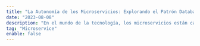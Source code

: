```yaml
---
title: "La Autonomía de los Microservicios: Explorando el Patrón Database per Service"
date: "2023-08-08"
description: "En el mundo de la tecnología, los microservicios están cambiando la forma en que construimos software. Pero, ¿cómo manejamos los datos en este enfoque? Aquí es donde 'Database per Service' entra en escena. En lugar de tener una sola base de datos para todo, ¿y si cada servicio tuviera la suya? Aunque suena diferente, hay razones sólidas para considerarlo. En este post, veremos qué es 'Database per Service', por qué es importante y cómo puede ayudar a mejorar tus proyectos."
tag: "Microservice"
enable: false
---
```

